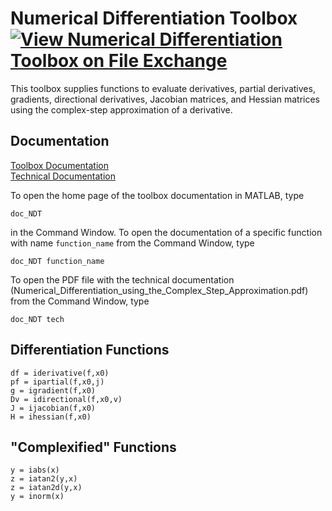 # Numerical Differentiation Toolbox [![View Numerical Differentiation Toolbox on File Exchange](https://www.mathworks.com/matlabcentral/images/matlab-file-exchange.svg)](https://www.mathworks.com/matlabcentral/fileexchange/97267-numerical-differentiation-toolbox)

This toolbox supplies functions to evaluate derivatives, partial derivatives, gradients, directional derivatives, Jacobian matrices, and Hessian matrices using the complex-step approximation of a derivative.


## Documentation

[Toolbox Documentation](https://tamaskis.github.io/Numerical_Differentiation_Toolbox-MATLAB/)\
[Technical Documentation](https://tamaskis.github.io/documentation/Numerical_Differentiation_using_the_Complex_Step_Approximation.pdf)

To open the home page of the toolbox documentation in MATLAB, type

```
doc_NDT
```

in the Command Window. To open the documentation of a specific function with name `function_name` from the Command Window, type

```
doc_NDT function_name
```

To open the PDF file with the technical documentation (Numerical_Differentiation_using_the_Complex_Step_Approximation.pdf) from the Command Window, type

```
doc_NDT tech
```


## Differentiation Functions

`df = iderivative(f,x0)`\
`pf = ipartial(f,x0,j)`\
`g = igradient(f,x0)`\
`Dv = idirectional(f,x0,v)`\
`J = ijacobian(f,x0)`\
`H = ihessian(f,x0)`


## "Complexified" Functions
`y = iabs(x)`\
`z = iatan2(y,x)`\
`z = iatan2d(y,x)`\
`y = inorm(x)`